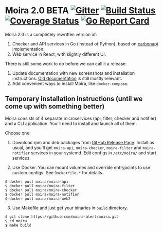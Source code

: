 # Moira 2.0 BETA [![Gitter](https://badges.gitter.im/Join%20Chat.svg)](https://gitter.im/moira-alert/moira?utm_source=badge&utm_medium=badge&utm_campaign=badge) [![Build Status](https://travis-ci.org/moira-alert/moira.svg?branch=master)](https://travis-ci.org/moira-alert/moira) [![Coverage Status](https://coveralls.io/repos/github/moira-alert/moira/badge.svg?branch=master)](https://coveralls.io/github/moira-alert/moira?branch=master) [![Go Report Card](https://goreportcard.com/badge/github.com/moira-alert/moira)](https://goreportcard.com/report/github.com/moira-alert/moira)

Moira 2.0 is a completely rewritten version of:

1. Checker and API services in Go (instead of Python), based on [carbonapi](https://github.com/go-graphite/carbonapi) implementation.
2. Web service in React, with slightly different UI.

There is still some work to do before we can call it a release:

1. Update documentation with new screenshots and installation instructions. [Old documentation](https://moira.readthedocs.io) is still mostly relevant.
2. Add convenient ways to install Moira, like `docker-compose`.


## Temporary installation instructions (until we come up with something better)

Moira consists of 4 separate microservices (api, filter, checker and notifier) and a CLI application.
You'll need to install and launch all of them.

Choose one:

1. Download rpm and deb packages from [GitHub Release Page](https://github.com/moira-alert/moira/releases/latest).
Install as usual, and you'll get `moira-api`, `moira-checker`, `moira-filter` and `moira-notifier` services in your systemd.
Edit configs in `/etc/moira/` and start services.

2. Use Docker. You can mount volumes and override entrypoints to use custom configs. See `Dockerfile.*` for details.
```
$ docker pull moira/moira-api
$ docker pull moira/moira-filter
$ docker pull moira/moira-checker
$ docker pull moira/moira-notifier
$ docker pull moira/moira-web2
```

3. Use Makefile and just get your binaries in `build` directory.
```
$ git clone https://github.com/moira-alert/moira.git
$ cd moira
$ make build
```
